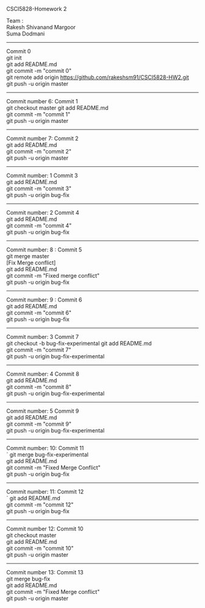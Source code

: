 CSCI5828-Homework 2

Team : <br>
Rakesh Shivanand Margoor<br> 
Suma Dodmani<br>

-----------------
Commit 0 <br>
git init <br>
git add README.md <br>
git commit -m "commit 0"<br> 
git remote add origin https://github.com/rakeshsm91/CSCI5828-HW2.git <br>
git push -u origin master <br>

-----------------
Commit number 6: Commit 1 <br>
git checkout master
git add README.md <br>
git commit -m "commit 1"<br> 
git push -u origin master <br>

-----------------
Commit number 7: Commit 2 <br>
git add README.md <br>
git commit -m "commit 2"<br> 
git push -u origin master <br>

-----------------
Commit number: 1
Commit 3 <br>
git add README.md <br>
git commit -m "commit 3"<br> 
git push -u origin bug-fix <br>

-----------------
Commit number: 2
Commit 4 <br>
git add README.md <br>
git commit -m "commit 4"<br> 
git push -u origin bug-fix <br>

-----------------
Commit number: 8 : Commit 5 <br>
git merge master<br>
[Fix Merge conflict]<br>
git add README.md <br>
git commit -m "Fixed merge conflict"<br> 
git push -u origin bug-fix <br>

-----------------
Commit number: 9 : Commit 6 <br>
git add README.md <br>
git commit -m "commit 6"<br> 
git push -u origin bug-fix <br>

-----------------
Commit number: 3
Commit 7 <br>
git checkout -b bug-fix-experimental
git add README.md <br>
git commit -m "commit 7"<br> 
git push -u origin bug-fix-experimental <br>

-----------------
Commit number: 4
Commit 8 <br>
git add README.md <br>
git commit -m "commit 8"<br> 
git push -u origin bug-fix-experimental <br>

-----------------
Commit number: 5
Commit 9 <br>
git add README.md <br>
git commit -m "commit 9"<br> 
git push -u origin bug-fix-experimental <br>

-----------------
Commit number: 10: Commit 11 <br>`
git merge bug-fix-experimental <br>
git add README.md <br>
git commit -m "Fixed Merge Conflict"<br> 
git push -u origin bug-fix <br>

-----------------
Commit number: 11: Commit 12 <br>`
git add README.md <br>
git commit -m "commit 12"<br> 
git push -u origin bug-fix <br>

-----------------
Commit number 12: Commit 10 <br>
git checkout master<br>
git add README.md <br>
git commit -m "commit 10"<br> 
git push -u origin master <br>

------------------
Commit number 13: Commit 13 <br>
git merge bug-fix<br>
git add README.md <br>
git commit -m "Fixed Merge conflict"<br> 
git push -u origin master <br>




